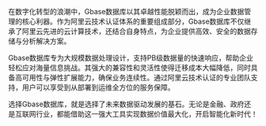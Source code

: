 在数字化转型的浪潮中，Gbase数据库以其卓越性能脱颖而出，成为企业数据管理的核心利器。作为阿里云技术认证体系的重要组成部分，Gbase数据库不仅继承了阿里云先进的云计算技术，还结合自身特点，为企业提供高效、安全的数据存储与分析解决方案。

Gbase数据库专为大规模数据处理设计，支持PB级数据量的快速响应，帮助企业轻松应对海量信息挑战。其强大的兼容性和灵活性使得迁移成本大幅降低，同时具备高可用性与弹性扩展能力，确保业务连续性。通过阿里云技术认证的专业团队支持，用户可以享受到从部署到运维全方位的服务保障。

选择Gbase数据库，就是选择了未来数据驱动发展的基石。无论是金融、政府还是互联网行业，都能借助这一强大工具实现数据价值最大化，开启智能化新时代！